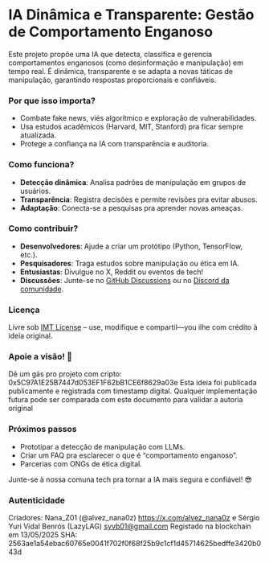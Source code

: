 # IA Dinâmica e Transparente: Gestão de Comportamento Enganoso

Este projeto propõe uma IA que detecta, classifica e gerencia comportamentos enganosos (como desinformação e manipulação) em tempo real. É dinâmica, transparente e se adapta a novas táticas de manipulação, garantindo respostas proporcionais e confiáveis.

### Por que isso importa?
- Combate fake news, viés algorítmico e exploração de vulnerabilidades.
- Usa estudos acadêmicos (Harvard, MIT, Stanford) pra ficar sempre atualizada.
- Protege a confiança na IA com transparência e auditoria.

### Como funciona?
- **Detecção dinâmica**: Analisa padrões de manipulação em grupos de usuários.
- **Transparência**: Registra decisões e permite revisões pra evitar abusos.
- **Adaptação**: Conecta-se a pesquisas pra aprender novas ameaças.

### Como contribuir?
- **Desenvolvedores**: Ajude a criar um protótipo (Python, TensorFlow, etc.).
- **Pesquisadores**: Traga estudos sobre manipulação ou ética em IA.
- **Entusiastas**: Divulgue no X, Reddit ou eventos de tech!
- **Discussões**: Junte-se no [GitHub Discussions](#) ou no [Discord da comunidade](#).

### Licença
Livre sob [IMT License](#) – use, modifique e compartil—you ilhe com crédito à ideia original.

### Apoie a visão! 🚀
Dê um gás pro projeto com cripto: 
0x5C97A1E25B7447d053EF1F62bB1CE6f8629a03e 
Esta ideia foi publicada publicamente e registrada com timestamp digital. Qualquer implementação futura pode ser comparada com este documento para validar a autoria original

### Próximos passos
- Prototipar a detecção de manipulação com LLMs.
- Criar um FAQ pra esclarecer o que é “comportamento enganoso”.
- Parcerias com ONGs de ética digital.

Junte-se à nossa comuna tech pra tornar a IA mais segura e confiável! 😎

### Autenticidade
Criadores: Nana_Z01 (@alvez_nana0z) https://x.com/alvez_nana0z e Sérgio Yuri Vidal Benrós (LazyLAG) syvb01@gmail.com
Registado na blockchain em 13/05/2025
SHA: 2563ae1a54ebac60765e0041f702f0f68f25b9c1cf1d45714625bedffe3420b043d 

